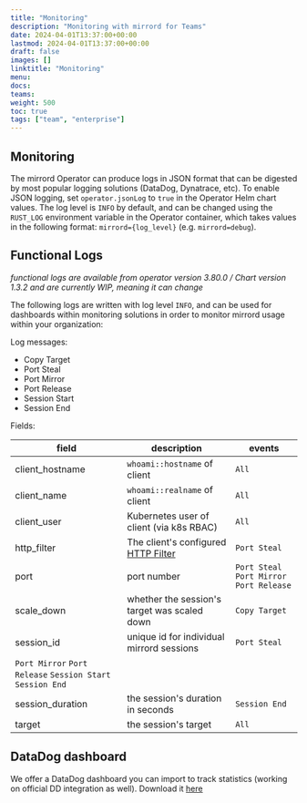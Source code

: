 ```yaml
---
title: "Monitoring"
description: "Monitoring with mirrord for Teams"
date: 2024-04-01T13:37:00+00:00
lastmod: 2024-04-01T13:37:00+00:00
draft: false
images: []
linktitle: "Monitoring"
menu:
docs:
teams:
weight: 500
toc: true
tags: ["team", "enterprise"]
---
```


## Monitoring

The mirrord Operator can produce logs in JSON format that can be digested by most popular logging solutions (DataDog, Dynatrace, etc).
To enable JSON logging, set `operator.jsonLog` to `true` in the Operator Helm chart values.
The log level is `INFO` by default, and can be changed using the `RUST_LOG` environment variable in the Operator container, which takes values in the following format: `mirrord={log_level}` (e.g. `mirrord=debug`).

## Functional Logs

_functional logs are available from operator version 3.80.0 / Chart version 1.3.2 and are currently WIP, meaning it can change_

The following logs are written with log level `INFO`, and can be used for dashboards within monitoring solutions in order to monitor mirrord usage within your organization:

Log messages:
- Copy Target
- Port Steal
- Port Mirror
- Port Release
- Session Start
- Session End

Fields:

|field|description|events|
|---|---|---|
|client_hostname|`whoami::hostname` of client|`All`|
|client_name|`whoami::realname` of client|`All`|
|client_user|Kubernetes user of client (via k8s RBAC)|`All`|
|http_filter|The client's configured [HTTP Filter](https://mirrord.dev/docs/reference/configuration/#feature-network-incoming-http-filter)|`Port Steal`|
|port|port number|`Port Steal` `Port Mirror` `Port Release`|
|scale_down|whether the session's target was scaled down|`Copy Target`|
|session_id|unique id for individual mirrord sessions|`Port Steal`
`Port Mirror` `Port Release` `Session Start` `Session End`|
|session_duration|the session's duration in seconds|`Session End`|
|target|the session's target|`All`|


## DataDog dashboard

We offer a DataDog dashboard you can import to track statistics (working on official DD integration as well).
Download it <a href="/Mirrord_Operator_Dashboard.json" download>here</a>